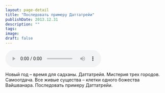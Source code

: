 ```yaml
---
layout: page-detail
title: "Последовать примеру Даттатрейи"
publishDate: 2013.12.31
description: ""
tags:
image:
draft: false
---
```


<audio title="2013.12.31 - Последовать примеру Даттатрейи.mp3" src="https://filer-api.advayta.org/v1.0/public/files/73223" controls=""></audio>

 Новый год – время для садханы. Даттатрейя. Мистерия трех городов. Самоотдача. Все живые существа – клетки одного божества Вайшванара. Последовать примеру Даттатрейи. 

  
